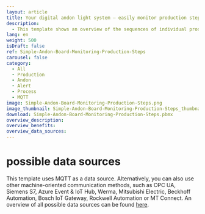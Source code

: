 ```yaml
---
layout: article
title: Your digital andon light system – easily monitor production steps
description: 
  - This template shows an overview of the sequences of individual production steps of an order. With this Dashboard you can display in a typical traffic light color scheme whether everything is running according to plan for the individual production steps. In the event of faults, a quick glance at the monitor and the "red light" tells you if there is a problem, where exactly the problem is and also since when it exists. This provides transparency at the workplace, increases motivation and shortens reaction times. In addition, the order status is displayed in real time. Download the template for free, remove the  timer script and add your data source to use the visualization for your purposes.
lang: en
weight: 500
isDraft: false
ref: Simple-Andon-Board-Monitoring-Production-Steps
carousel: false
category:
  - All
  - Production
  - Andon
  - Alert
  - Process
  - MQTT
image: Simple-Andon-Board-Monitoring-Production-Steps.png
image_thumbnail: Simple-Andon-Board-Monitoring-Production-Steps_thumbnail.png
download: Simple-Andon-Board-Monitoring-Production-Steps.pbmx
overview_description:
overview_benefits:
overview_data_sources:
---
```

# possible data sources
This template uses MQTT as a data source. Alternatively, you can also use other machine-oriented communication methods, such as OPC UA, Siemens S7, Azure Event & IoT Hub, Werma, Mitsubishi Electric, Beckhoff Automation, Bosch IoT Gateway, Rockwell Automation or MT Connect. An overview of all possible data sources can be found [here](https://peakboard.com/en/interfaces/).
